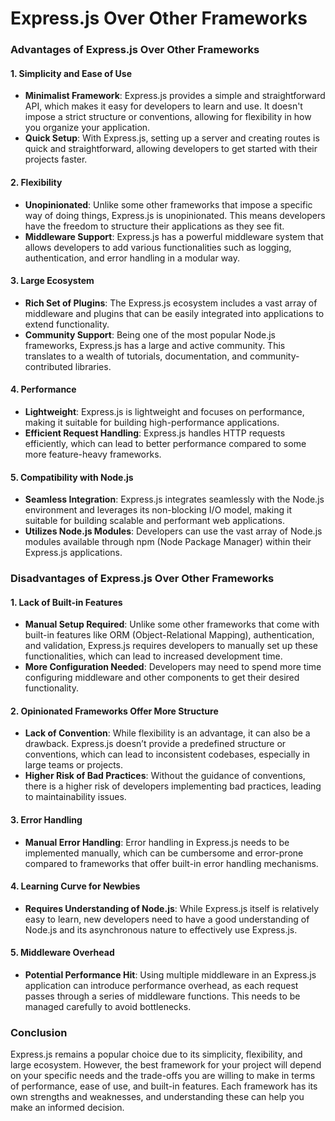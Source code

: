 # Express.js Over Other Frameworks

### Advantages of Express.js Over Other Frameworks

#### 1. **Simplicity and Ease of Use**

- **Minimalist Framework**: Express.js provides a simple and straightforward API, which makes it easy for developers to learn and use. It doesn't impose a strict structure or conventions, allowing for flexibility in how you organize your application.
- **Quick Setup**: With Express.js, setting up a server and creating routes is quick and straightforward, allowing developers to get started with their projects faster.

#### 2. **Flexibility**

- **Unopinionated**: Unlike some other frameworks that impose a specific way of doing things, Express.js is unopinionated. This means developers have the freedom to structure their applications as they see fit.
- **Middleware Support**: Express.js has a powerful middleware system that allows developers to add various functionalities such as logging, authentication, and error handling in a modular way.

#### 3. **Large Ecosystem**

- **Rich Set of Plugins**: The Express.js ecosystem includes a vast array of middleware and plugins that can be easily integrated into applications to extend functionality.
- **Community Support**: Being one of the most popular Node.js frameworks, Express.js has a large and active community. This translates to a wealth of tutorials, documentation, and community-contributed libraries.

#### 4. **Performance**

- **Lightweight**: Express.js is lightweight and focuses on performance, making it suitable for building high-performance applications.
- **Efficient Request Handling**: Express.js handles HTTP requests efficiently, which can lead to better performance compared to some more feature-heavy frameworks.

#### 5. **Compatibility with Node.js**

- **Seamless Integration**: Express.js integrates seamlessly with the Node.js environment and leverages its non-blocking I/O model, making it suitable for building scalable and performant web applications.
- **Utilizes Node.js Modules**: Developers can use the vast array of Node.js modules available through npm (Node Package Manager) within their Express.js applications.

### Disadvantages of Express.js Over Other Frameworks

#### 1. **Lack of Built-in Features**

- **Manual Setup Required**: Unlike some other frameworks that come with built-in features like ORM (Object-Relational Mapping), authentication, and validation, Express.js requires developers to manually set up these functionalities, which can lead to increased development time.
- **More Configuration Needed**: Developers may need to spend more time configuring middleware and other components to get their desired functionality.

#### 2. **Opinionated Frameworks Offer More Structure**

- **Lack of Convention**: While flexibility is an advantage, it can also be a drawback. Express.js doesn’t provide a predefined structure or conventions, which can lead to inconsistent codebases, especially in large teams or projects.
- **Higher Risk of Bad Practices**: Without the guidance of conventions, there is a higher risk of developers implementing bad practices, leading to maintainability issues.

#### 3. **Error Handling**

- **Manual Error Handling**: Error handling in Express.js needs to be implemented manually, which can be cumbersome and error-prone compared to frameworks that offer built-in error handling mechanisms.

#### 4. **Learning Curve for Newbies**

- **Requires Understanding of Node.js**: While Express.js itself is relatively easy to learn, new developers need to have a good understanding of Node.js and its asynchronous nature to effectively use Express.js.

#### 5. **Middleware Overhead**

- **Potential Performance Hit**: Using multiple middleware in an Express.js application can introduce performance overhead, as each request passes through a series of middleware functions. This needs to be managed carefully to avoid bottlenecks.

### Conclusion

Express.js remains a popular choice due to its simplicity, flexibility, and large ecosystem. However, the best framework for your project will depend on your specific needs and the trade-offs you are willing to make in terms of performance, ease of use, and built-in features. Each framework has its own strengths and weaknesses, and understanding these can help you make an informed decision.
